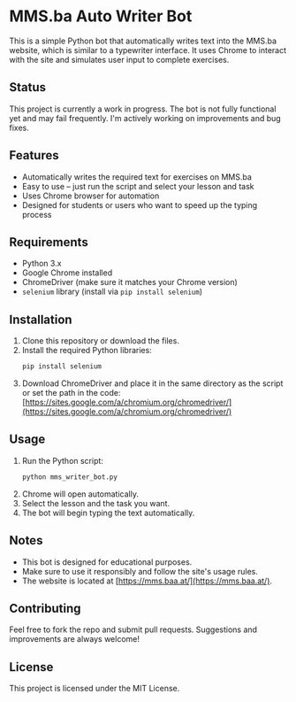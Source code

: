 # MMS.ba Auto Writer Bot

This is a simple Python bot that automatically writes text into the MMS.ba website, which is similar to a typewriter interface. It uses Chrome to interact with the site and simulates user input to complete exercises.

## Status

This project is currently a work in progress. The bot is not fully functional yet and may fail frequently. I'm actively working on improvements and bug fixes.

## Features

- Automatically writes the required text for exercises on MMS.ba
- Easy to use – just run the script and select your lesson and task
- Uses Chrome browser for automation
- Designed for students or users who want to speed up the typing process

## Requirements

- Python 3.x
- Google Chrome installed
- ChromeDriver (make sure it matches your Chrome version)
- `selenium` library (install via `pip install selenium`)

## Installation

1. Clone this repository or download the files.
2. Install the required Python libraries:
   ```bash
   pip install selenium
   ```
3. Download ChromeDriver and place it in the same directory as the script or set the path in the code:
   [https://sites.google.com/a/chromium.org/chromedriver/](https://sites.google.com/a/chromium.org/chromedriver/)

## Usage

1. Run the Python script:
   ```bash
   python mms_writer_bot.py
   ```
2. Chrome will open automatically.
3. Select the lesson and the task you want.
4. The bot will begin typing the text automatically.

## Notes

- This bot is designed for educational purposes.
- Make sure to use it responsibly and follow the site's usage rules.
- The website is located at [https://mms.baa.at/](https://mms.baa.at/).

## Contributing

Feel free to fork the repo and submit pull requests. Suggestions and improvements are always welcome!

## License

This project is licensed under the MIT License.
